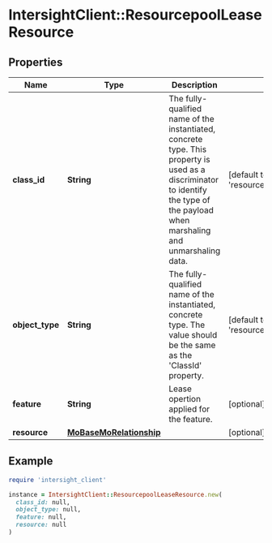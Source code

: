 # IntersightClient::ResourcepoolLeaseResource

## Properties

| Name | Type | Description | Notes |
| ---- | ---- | ----------- | ----- |
| **class_id** | **String** | The fully-qualified name of the instantiated, concrete type. This property is used as a discriminator to identify the type of the payload when marshaling and unmarshaling data. | [default to &#39;resourcepool.LeaseResource&#39;] |
| **object_type** | **String** | The fully-qualified name of the instantiated, concrete type. The value should be the same as the &#39;ClassId&#39; property. | [default to &#39;resourcepool.LeaseResource&#39;] |
| **feature** | **String** | Lease opertion applied for the feature. | [optional][readonly] |
| **resource** | [**MoBaseMoRelationship**](MoBaseMoRelationship.md) |  | [optional] |

## Example

```ruby
require 'intersight_client'

instance = IntersightClient::ResourcepoolLeaseResource.new(
  class_id: null,
  object_type: null,
  feature: null,
  resource: null
)
```

